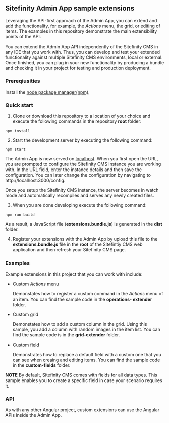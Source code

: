 ## Sitefinity Admin App sample extensions

Leveraging the API-first approach of the Admin App, you can extend and add the functionality, for example, the *Actions* menu, the grid, or editing of items. The examples in this repository demonstrate the main extensibility points of the API.

You can extend the Admin App API independently of the Sitefinity CMS in any IDE that you work with. Thus, you can develop and test your extended functionality against multiple Sitefinity CMS environments, local or external. Once finished, you can plug in your new functionality by producing a bundle and checking it in your project for testing and production deployment.

### Prereqiusities

Install the [node package manager(npm)](https://docs.npmjs.com/getting-started/installing-node).

### Quick start

1. Clone or download this repository to a location of your choice and execute the following commands in the repository **root** folder:
```
npm install
```

2. Start the development server by executing the following command:
```
npm start
```
The Admin App is now served on [localhost](http://localhost:3000). When you first open the URL, you are prompted to configure the Sitefinity CMS instance you are working with. In the URL field, enter the instance details and then save the configuration. You can later change the configuration by navigating to http://localhost:3000/config. 

Once you setup the Sitefinity CMS instance, the server becomes in watch mode and automatically recompiles and serves any newly created files.

3. When you are done developing execute the following command:
```
npm run build
```
As a result, a JavaScript file (**extensions.bundle.js**) is generated in the **dist** folder.

4. Register your extensions with the Admin App by upload this file to the **extensions.bundle.js** file in the **root** of the Sitefintiy CMS web application and then refresh your Sitefinity CMS page.

### Examples

Example extensions in this project that you can work with include:
* Custom *Actions* menu

  Demonstates how to register a custom command in the *Actions* menu of an item. You can find the sample code in the **operations-    extender** folder.
* Custom grid

  Demonstates how to add a custom column in the grid. Using this sample, you add a column with random images in the item list. You can find the sample code is in the **grid-extender** folder.
* Custom field

  Demonstrates how to replace a default field with a custom one that you can see when creaing and editing items. You can find the sample code in the **custom-fields** folder.

**NOTE** By default, Sitefinity CMS comes with fields for all data types. This sample enables you to create a specific field in case your scenario requires it.

### API

As with any other Angular project, custom extensions can use the Angular APIs inside the Admin App.
